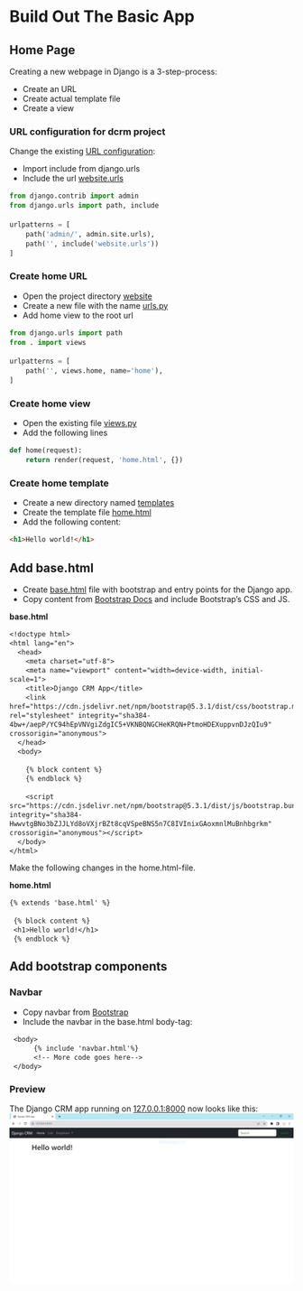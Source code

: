 # Build Out The Basic App

## Home Page

Creating a new webpage in Django is a 3-step-process:

- Create an URL
- Create actual template file
- Create a view

### URL configuration for dcrm project

Change the existing [URL configuration](../dcrm/dcrm/urls.py):

- Import include from django.urls
- Include the url [website.urls](../dcrm/website/urls.py)

```python
from django.contrib import admin
from django.urls import path, include

urlpatterns = [
    path('admin/', admin.site.urls),
    path('', include('website.urls'))
]
```

### Create home URL

- Open the project directory [website](../dcrm/website)
- Create a new file with the name [urls.py](../dcrm/website/urls.py)
- Add home view to the root url

```python
from django.urls import path
from . import views

urlpatterns = [
    path('', views.home, name='home'),
]
```

### Create home view

- Open the existing file [views.py](../dcrm/website/views.py)
- Add the following lines

```python
def home(request):
    return render(request, 'home.html', {})
```

### Create home template

- Create a new directory named [templates](../dcrm/website/templates)
- Create the template file [home.html](../dcrm/website/templates/home.html)
- Add the following content:

```html
<h1>Hello world!</h1>
```

<!--- Hello world is working now! -->

## Add base.html

- Create [base.html](../dcrm/website/templates/base.html) file with bootstrap and entry points for the Django app.
- Copy content from [Bootstrap Docs](https://getbootstrap.com/docs/5.3/getting-started/introduction/) and include
  Bootstrap’s CSS and JS.

**base.html**

```hml
<!doctype html>
<html lang="en">
  <head>
    <meta charset="utf-8">
    <meta name="viewport" content="width=device-width, initial-scale=1">
    <title>Django CRM App</title>
    <link href="https://cdn.jsdelivr.net/npm/bootstrap@5.3.1/dist/css/bootstrap.min.css" rel="stylesheet" integrity="sha384-4bw+/aepP/YC94hEpVNVgiZdgIC5+VKNBQNGCHeKRQN+PtmoHDEXuppvnDJzQIu9" crossorigin="anonymous">
  </head>
  <body>

    {% block content %}
    {% endblock %}
    
    <script src="https://cdn.jsdelivr.net/npm/bootstrap@5.3.1/dist/js/bootstrap.bundle.min.js" integrity="sha384-HwwvtgBNo3bZJJLYd8oVXjrBZt8cqVSpeBNS5n7C8IVInixGAoxmnlMuBnhbgrkm" crossorigin="anonymous"></script>
  </body>
</html>
```

Make the following changes in the home.html-file.

**home.html**

```hml
{% extends 'base.html' %}

 {% block content %}
 <h1>Hello world!</h1>
 {% endblock %}
```

## Add bootstrap components

### Navbar

- Copy navbar from [Bootstrap](https://getbootstrap.com/docs/5.3/components/navbar/#how-it-works)
- Include the navbar in the base.html body-tag:

```hml
 <body>
      {% include 'navbar.html'%}
      <!-- More code goes here-->
 </body>  
```

### Preview

The Django CRM app running on [127.0.0.1:8000](http://127.0.0.1:8000/) now looks like this:
<img src="./images/hello-world-with-navbar.JPG">





